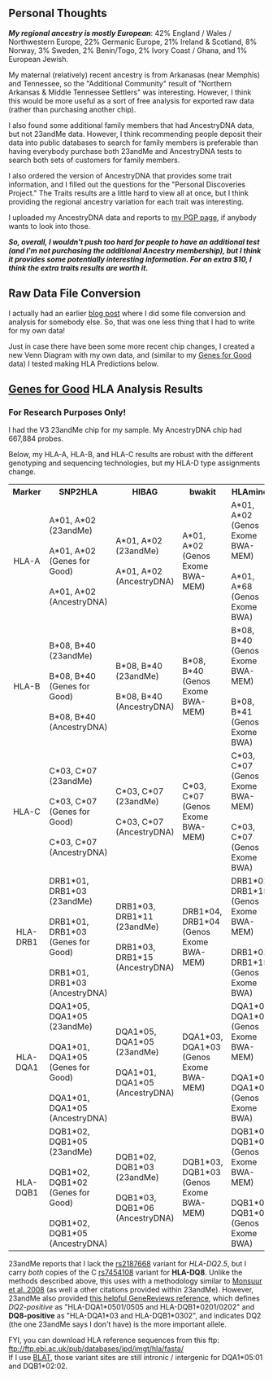 Personal Thoughts
-----------------

***My regional ancestry is mostly European***: 42% England / Wales / Northwestern Europe, 22% Germanic Europe, 21% Ireland & Scotland, 8% Norway, 3% Sweden, 2% Benin/Togo, 2% Ivory Coast / Ghana, and 1% European Jewish.

My maternal (relatively) recent ancestry is from Arkanasas (near Memphis) and Tennessee, so the "Additional Community" result of "Northern Arkansas & Middle Tennessee Settlers" was interesting.  However, I think this would be more useful as a sort of free analysis for exported raw data (rather than purchasing another chip).

I also found some additional family members that had AncestryDNA data, but not 23andMe data.  However, I think recommending people deposit their data into public databases to search for family members is preferable than having everybody purchase both 23andMe and AncestryDNA tests to search both sets of customers for family members.  

I also ordered the version of AncestryDNA that provides some trait information, and I filled out the questions for the "Personal Discoveries Project."  The Traits results are a little hard to view all at once, but I think providing the regional ancestry variation for each trait was interesting.

I uploaded my AncestryDNA data and reports to [my PGP page](https://my.pgp-hms.org/profile/hu832966), if anybody wants to look into those.

***So, overall, I wouldn't push too hard for people to have an additional test (and I'm not purchasing the additional Ancestry membership), but I think it provides some potentially interesting information.  For an extra $10, I think the extra traits results are worth it.***

Raw Data File Conversion
-----------

I actually had an earlier [blog post](http://cdwscience.blogspot.com/2013/12/additional-analysis-of-ancestrydna-data.html) where I did some file conversion and analysis for somebody else.  So, that was one less thing that I had to write for my own data!

Just in case there have been some more recent chip changes, I created a new Venn Diagram with my own data, and (similar to my [Genes for Good](https://github.com/cwarden45/DTC_Scripts/tree/master/Genes_for_Good) data) I tested making HLA Predictions below.

[Genes for Good](https://github.com/cwarden45/DTC_Scripts/tree/master/Genes_for_Good) HLA Analysis Results
-----------

### For Research Purposes Only! ###

I had the V3 23andMe chip for my sample.  My AncestryDNA chip had 667,884 probes.

Below, my HLA-A, HLA-B, and HLA-C results are robust with the different genotyping and sequencing technologies, but my HLA-D type assignments change.

<table>
  <tbody>
    <tr>
      <th align="center">Marker</th>
      <th align="center">SNP2HLA</th>
      <th align="center">HIBAG</th>
      <th align="center">bwakit</th>
      <th align="center">HLAminer</th>
    </tr>
    <tr>
      <td align="center">HLA-A</td>
      <td align="left">A*01, A*02<br/>(23andMe)<br/><br/>A*01, A*02<br/>(Genes for Good)<br/><br/>A*01, A*02<br/>(AncestryDNA)</td>
      <td align="left">A*01, A*02<br/>(23andMe)<br/><br/>A*01, A*02<br/>(AncestryDNA)</td>
      <td align="left">A*01, A*02<br/>(Genos Exome BWA-MEM)</td>
      <td align="left">A*01, A*02<br/>(Genos Exome BWA-MEM)<br/><br/>A*01, A*68<br/>(Genos Exome BWA)</td>
     </tr>
    <tr>
      <td align="center">HLA-B</td>
      <td align="left">B*08, B*40<br/>(23andMe)<br/><br/>B*08, B*40<br/>(Genes for Good)<br/><br/>B*08, B*40<br/>(AncestryDNA)</td>
      <td align="left">B*08, B*40<br/>(23andMe)<br/><br/>B*08, B*40<br/>(AncestryDNA)</td>
      <td align="left">B*08, B*40<br/>(Genos Exome BWA-MEM)</td>
      <td align="left">B*08, B*40<br/>(Genos Exome BWA-MEM)<br/><br/>B*08, B*41<br/>(Genos Exome BWA)</td>
     </tr>
    <tr>
      <td align="center">HLA-C</td>
      <td align="left">C*03, C*07<br/>(23andMe)<br/><br/>C*03, C*07<br/>(Genes for Good)<br/><br/>C*03, C*07<br/>(AncestryDNA)</td>
      <td align="left">C*03, C*07<br/>(23andMe)<br/><br/>C*03, C*07<br/>(AncestryDNA)</td>
      <td align="left">C*03, C*07<br/>(Genos Exome BWA-MEM)</td>
      <td align="left">C*03, C*07<br/>(Genos Exome BWA-MEM)<br/><br/>C*03, C*07<br/>(Genos Exome BWA)</td>
     </tr>
    <tr>
      <td align="center">HLA-DRB1</td>
      <td align="left">DRB1*01, DRB1*03<br/>(23andMe)<br/><br/>DRB1*01, DRB1*03<br/>(Genes for Good)<br/><br/>DRB1*01, DRB1*03<br/>(AncestryDNA)</td>
      <td align="left">DRB1*03, DRB1*11<br/>(23andMe)<br/><br/>DRB1*03, DRB1*15<br/>(AncestryDNA)</td>
      <td align="left">DRB1*04, DRB1*04<br/>(Genos Exome BWA-MEM)</td>
      <td align="left">DRB1*01, DRB1*15<br/>(Genos Exome BWA-MEM)<br/><br/>DRB1*01, DRB1*15<br/>(Genos Exome BWA)</td>
     </tr>
     <tr>
      <td align="center">HLA-DQA1</td>
      <td align="left">DQA1*05, DQA1*05<br/>(23andMe)<br/><br/>DQA1*01, DQA1*05<br/>(Genes for Good)<br/><br/>DQA1*01, DQA1*05<br/>(AncestryDNA)</td>
      <td align="left">DQA1*05, DQA1*05<br/>(23andMe)<br/><br/>DQA1*01, DQA1*05<br/>(AncestryDNA)</td>
      <td align="left">DQA1*03, DQA1*03<br/>(Genos Exome BWA-MEM)</td>
      <td align="left">DQA1*02, DQA1*03<br/>(Genos Exome BWA-MEM)<br/><br/>DQA1*02, DQA1*03<br/>(Genos Exome BWA)</td>
     </tr>
     <tr>
      <td align="center">HLA-DQB1</td>
      <td align="left">DQB1*02, DQB1*05<br/>(23andMe)<br/><br/>DQB1*02, DQB1*02<br/>(Genes for Good)<br/><br/>DQB1*02, DQB1*05<br/>(AncestryDNA)</td>
      <td align="left">DQB1*02, DQB1*03<br/>(23andMe)<br/><br/>DQB1*03, DQB1*06<br/>(AncestryDNA)</td>
      <td align="left">DQB1*03, DQB1*03<br/>(Genos Exome BWA-MEM)</td>
      <td align="left">DQB1*02, DQB1*03<br/>(Genos Exome BWA-MEM)<br/><br/>DQB1*02, DQB1*03<br/>(Genos Exome BWA)</td>
     </tr>
</tbody>
</table>

23andMe reports that I lack the [rs2187668](https://www.ncbi.nlm.nih.gov/snp/rs2187668) variant for *HLA-DQ2.5*, but I carry *both* copies of the C [rs7454108](https://www.ncbi.nlm.nih.gov/snp/rs7454108) variant for **HLA-DQ8**.  Unlike the methods described above, this uses with a methodology similar to [Monsuur et al. 2008](https://journals.plos.org/plosone/article?id=10.1371/journal.pone.0002270) (as well a other citations provided within 23andMe).  However, 23andMe also provided [this helpful GeneReviews reference](https://www.ncbi.nlm.nih.gov/books/NBK1727/), which defines *DQ2-positive* as "HLA-DQA1\*0501/0505 and
HLA-DQB1\*0201/0202" and **DQ8-positive** as "HLA-DQA1\*03 and
HLA-DQB1\*0302", and indicates DQ2 (the one 23andMe says I don't have) is the more important allele.

FYI, you can download HLA reference sequences from this ftp: ftp://ftp.ebi.ac.uk/pub/databases/ipd/imgt/hla/fasta/ <br />
If I use [BLAT](https://genome.ucsc.edu/cgi-bin/hgBlat?command=start), those variant sites are still intronic / intergenic for DQA1\*05:01 and DQB1\*02:02.
